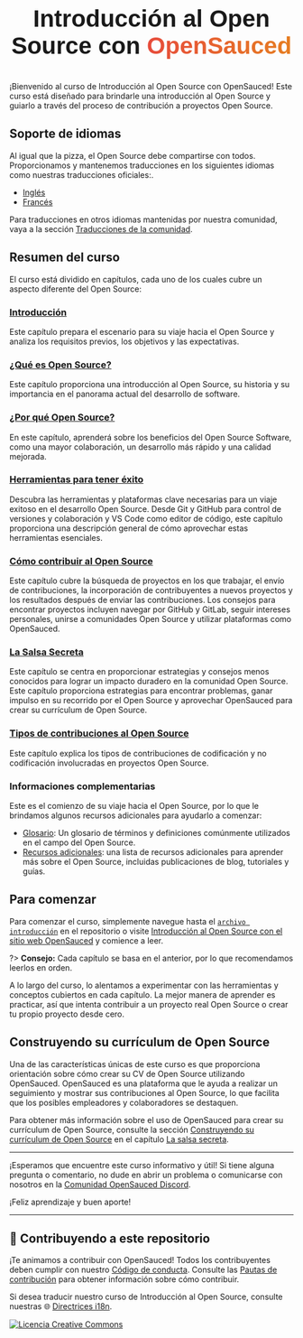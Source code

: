<div align="center" style="text-align: center;">
    <div style="display: flex; align-items: center; justify-content: center;">
        <h1 style="font-size: 3em; font-family: 'Arial', sans-serif; font-weight: bold; margin: 25px 0;">Introducción al Open Source con <span style="background: linear-gradient(to right, #e74c3c, #e67e22); -webkit-background-clip: text; color: transparent;"> OpenSauced
        </span> </h1>
    </div>
</div>

¡Bienvenido al curso de Introducción al Open Source con OpenSauced! Este curso está diseñado para brindarle una introducción al Open Source y guiarlo a través del proceso de contribución a proyectos Open Source.

## Soporte de idiomas

Al igual que la pizza, el Open Source debe compartirse con todos. Proporcionamos y mantenemos traducciones en los siguientes idiomas como nuestras traducciones oficiales:.

- [Inglés](/README.md)
- [Francés](/translations/fr/README.md)

Para traducciones en otros idiomas mantenidas por nuestra comunidad, vaya a la sección [Traducciones de la comunidad](../../../community-translations.md).

## Resumen del curso

El curso está dividido en capítulos, cada uno de los cuales cubre un aspecto diferente del Open Source:

### [Introducción](introduccion.md)

Este capítulo prepara el escenario para su viaje hacia el Open Source y analiza los requisitos previos, los objetivos y las expectativas.

### [¿Qué es Open Source?](que-es-open-source.md)

Este capítulo proporciona una introducción al Open Source, su historia y su importancia en el panorama actual del desarrollo de software.

### [¿Por qué Open Source?](por-que-open-source.md)

En este capítulo, aprenderá sobre los beneficios del Open Source Software, como una mayor colaboración, un desarrollo más rápido y una calidad mejorada.

### [Herramientas para tener éxito](herramientas-para-tener-exito.md)

Descubra las herramientas y plataformas clave necesarias para un viaje exitoso en el desarrollo Open Source. Desde Git y GitHub para control de versiones y colaboración y VS Code como editor de código, este capítulo proporciona una descripción general de cómo aprovechar estas herramientas esenciales.

### [Cómo contribuir al Open Source](como-contribuir-al-open-source.md)

Este capítulo cubre la búsqueda de proyectos en los que trabajar, el envío de contribuciones, la incorporación de contribuyentes a nuevos proyectos y los resultados después de enviar las contribuciones. Los consejos para encontrar proyectos incluyen navegar por GitHub y GitLab, seguir intereses personales, unirse a comunidades Open Source y utilizar plataformas como OpenSauced.

### [La Salsa Secreta](la-salsa-secreta.md)

Este capítulo se centra en proporcionar estrategias y consejos menos conocidos para lograr un impacto duradero en la comunidad Open Source. Este capítulo proporciona estrategias para encontrar problemas, ganar impulso en su recorrido por el Open Source y aprovechar OpenSauced para crear su currículum de Open Source.

### [Tipos de contribuciones al Open Source](tipos-de-contribuciones.md)

Este capítulo explica los tipos de contribuciones de codificación y no codificación involucradas en proyectos Open Source.

### Informaciones complementarias

Este es el comienzo de su viaje hacia el Open Source, por lo que le brindamos algunos recursos adicionales para ayudarlo a comenzar:

- [Glosario](glosario.md): Un glosario de términos y definiciones comúnmente utilizados en el campo del Open Source.
- [Recursos adicionales](recursos-adicionales.md): una lista de recursos adicionales para aprender más sobre el Open Source, incluidas publicaciones de blog, tutoriales y guías.

## Para comenzar

Para comenzar el curso, simplemente navegue hasta el [`archivo introducción`](introduccion.md) en el repositorio o visite [Introducción al Open Source con el sitio web OpenSauced](https://intro.opensauced.pizza/) y comience a leer. 

?> **Consejo:** Cada capítulo se basa en el anterior, por lo que recomendamos leerlos en orden.

A lo largo del curso, lo alentamos a experimentar con las herramientas y conceptos cubiertos en cada capítulo. La mejor manera de aprender es practicar, así que intenta contribuir a un proyecto real Open Source o crear tu propio proyecto desde cero.

## Construyendo su currículum de Open Source

Una de las características únicas de este curso es que proporciona orientación sobre cómo crear su CV de Open Source utilizando OpenSauced. OpenSauced es una plataforma que le ayuda a realizar un seguimiento y mostrar sus contribuciones al Open Source, lo que facilita que los posibles empleadores y colaboradores se destaquen.

Para obtener más información sobre el uso de OpenSauced para crear su currículum de Open Source, consulte la sección [Construyendo su currículum de Open Source](la-salsa-secreta.md#construyendo-su-currículum-de-open-source) en el capítulo [La salsa secreta](la-salsa-secreta.md).

---

¡Esperamos que encuentre este curso informativo y útil! Si tiene alguna pregunta o comentario, no dude en abrir un problema o comunicarse con nosotros en la [Comunidad OpenSauced Discord](https://discord.com/invite/U2peSNf23P).

¡Feliz aprendizaje y buen aporte!

---

## 🤝 Contribuyendo a este repositorio

¡Te animamos a contribuir con OpenSauced! Todos los contribuyentes deben cumplir con nuestro [Código de conducta](https://github.com/open-sauced/.github/blob/main/CODE_OF_CONDUCT.md). Consulte las [Pautas de contribución](CONTRIBUTING.md) para obtener información sobre cómo contribuir.

Si desea traducir nuestro curso de Introducción al Open Source, consulte nuestras 🌐 [Directrices i18n](../../../i18n-guidelines.md).

[![Licencia Creative Commons](https://i.creativecommons.org/l/by/4.0/88x31.png)](https://creativecommons.org/licenses/by/4.0/)
